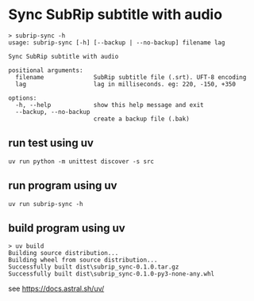 # Sync SubRip subtitle with audio
```
> subrip-sync -h
usage: subrip-sync [-h] [--backup | --no-backup] filename lag

Sync SubRip subtitle with audio

positional arguments:
  filename              SubRip subtitle file (.srt). UFT-8 encoding
  lag                   lag in milliseconds. eg: 220, -150, +350

options:
  -h, --help            show this help message and exit
  --backup, --no-backup
                        create a backup file (.bak)
```

## run test using uv
```
uv run python -m unittest discover -s src
```

## run program using uv
```
uv run subrip-sync -h
```

## build program using uv
```
> uv build
Building source distribution...
Building wheel from source distribution...
Successfully built dist\subrip_sync-0.1.0.tar.gz
Successfully built dist\subrip_sync-0.1.0-py3-none-any.whl
```

see https://docs.astral.sh/uv/